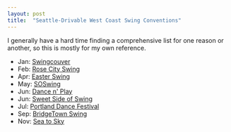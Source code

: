 ```yaml
---
layout: post
title:  "Seattle-Drivable West Coast Swing Conventions"
---
```

I generally have a hard time finding a comprehensive list for one reason or another, so
this is mostly for my own reference.

* Jan: [Swingcouver](http://www.swingcouver.com)
* Feb: [Rose City Swing](http://www.rosecityswingevents.com/rcs/)
* Apr: [Easter Swing](http://easterswing.org)
* May: [SOSwing](http://soswing.org)
* Jun: [Dance n' Play](http://dancenplay.com)
* Jun: [Sweet Side of Swing](http://www.sweetsideofswing.com/nw.html)
* Jul: [Portland Dance Festival](http://www.portlanddancefestival.com)
* Sep: [BridgeTown Swing](http://www.portlandswing.org/bts/)
* Nov: [Sea to Sky](http://www.seatoskydance.com)
